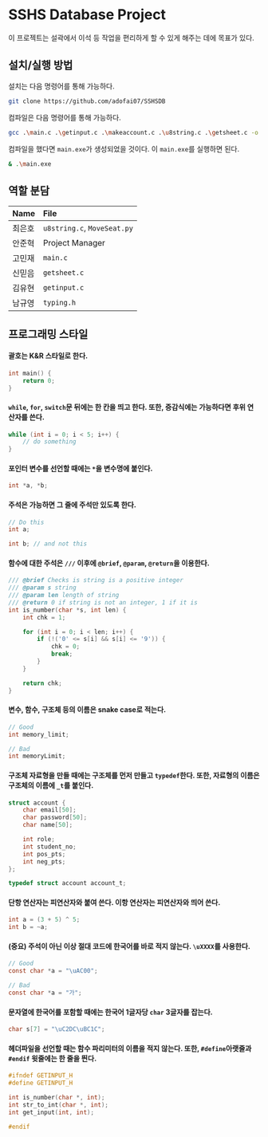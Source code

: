 # SSHS Database Project

이 프로젝트는 설곽에서 이석 등 작업을 편리하게 할 수 있게 해주는 데에 목표가 있다.

## 설치/실행 방법

설치는 다음 명령어를 통해 가능하다.

```bash
git clone https://github.com/adofai07/SSHSDB
```

컴파일은 다음 명령어를 통해 가능하다.

```bash
gcc .\main.c .\getinput.c .\makeaccount.c .\u8string.c .\getsheet.c -o main -lregex
```

컴파일을 했다면 `main.exe`가 생성되었을 것이다. 이 `main.exe`를 실행하면 된다.

```bash
& .\main.exe
```

## 역할 분담

|Name|File|
|:---|:---|
|최은호|`u8string.c`, `MoveSeat.py`|
|안준혁|Project Manager|
|고민재|`main.c`|
|신믿음|`getsheet.c`|
|김유현|`getinput.c`|
|남규영|`typing.h`|

## 프로그래밍 스타일

#### 괄호는 K&R 스타일로 한다.

```c
int main() {
    return 0;
}
```

#### `while`, `for`, `switch`문 뒤에는 한 칸을 띄고 한다. 또한, 증감식에는 가능하다면 후위 연산자를 쓴다.

```c
while (int i = 0; i < 5; i++) {
    // do something
}
```

#### 포인터 변수를 선언할 때에는 `*`을 변수명에 붙인다.

```c
int *a, *b;
```

#### 주석은 가능하면 그 줄에 주석만 있도록 한다.

```c
// Do this
int a;

int b; // and not this
```

#### 함수에 대한 주석은 `///` 이후에 `@brief`, `@param`, `@return`을 이용한다.

```c
/// @brief Checks is string is a positive integer
/// @param s string
/// @param len length of string
/// @return 0 if string is not an integer, 1 if it is
int is_number(char *s, int len) {
    int chk = 1;

    for (int i = 0; i < len; i++) {
        if (!('0' <= s[i] && s[i] <= '9')) {
            chk = 0;
            break;
        }
    }

    return chk;
}
```

#### 변수, 함수, 구조체 등의 이름은 snake case로 적는다.

```c
// Good
int memory_limit;

// Bad
int memoryLimit;
```

#### 구조체 자료형을 만들 때에는 구조체를 먼저 만들고 `typedef`한다. 또한, 자료형의 이름은 구조체의 이름에 `_t`를 붙인다.

```c
struct account {
    char email[50];
    char password[50];
    char name[50];

    int role;
    int student_no;
    int pos_pts;
    int neg_pts;
};

typedef struct account account_t;
```

#### 단항 연산자는 피연산자와 붙여 쓴다. 이항 연산자는 피연산자와 띄어 쓴다.

```c
int a = (3 + 5) ^ 5;
int b = ~a;
```

#### (중요) 주석이 아닌 이상 절대 코드에 한국어를 바로 적지 않는다. `\uXXXX`를 사용한다.

```c
// Good
const char *a = "\uAC00";

// Bad
const char *a = "가";
```

#### 문자열에 한국어를 포함할 때에는 한국어 1글자당 `char` 3글자를 잡는다.

```c
char s[7] = "\uC2DC\uBC1C";
```

#### 헤더파일을 선언할 때는 함수 파리미터의 이름을 적지 않는다. 또한, `#define`아랫줄과 `#endif` 윗줄에는 한 줄을 띈다.

```c
#ifndef GETINPUT_H
#define GETINPUT_H

int is_number(char *, int);
int str_to_int(char *, int);
int get_input(int, int);

#endif
```